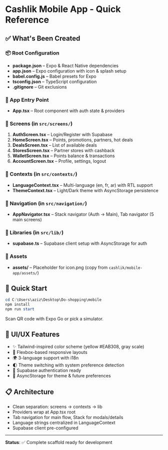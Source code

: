 # Cashlik Mobile App - Quick Reference

## ✅ What's Been Created

### 📦 Root Configuration
- **package.json** – Expo & React Native dependencies
- **app.json** – Expo configuration with icon & splash setup
- **babel.config.js** – Babel presets for Expo
- **tsconfig.json** – TypeScript configuration
- **.gitignore** – Git exclusions

### 📱 App Entry Point
- **App.tsx** – Root component with auth state & providers

### 🎨 Screens (in `src/screens/`)
1. **AuthScreen.tsx** – Login/Register with Supabase
2. **HomeScreen.tsx** – Points, promotions, partners, hot deals
3. **DealsScreen.tsx** – List of available deals
4. **StoresScreen.tsx** – Partner stores with cashback
5. **WalletScreen.tsx** – Points balance & transactions
6. **AccountScreen.tsx** – Profile, settings, logout

### 🔧 Contexts (in `src/contexts/`)
- **LanguageContext.tsx** – Multi-language (en, fr, ar) with RTL support
- **ThemeContext.tsx** – Light/Dark theme with AsyncStorage persistence

### 🧭 Navigation (in `src/navigation/`)
- **AppNavigator.tsx** – Stack navigator (Auth → Main), Tab navigator (5 main screens)

### 📡 Libraries (in `src/lib/`)
- **supabase.ts** – Supabase client setup with AsyncStorage for auth

### 📂 Assets
- **assets/** – Placeholder for icon.png (copy from `cashlik/mobile-app/assets/`)

## 🚀 Quick Start

```powershell
cd C:\Users\aziz\Desktop\Do-shopping\mobile
npm install
npm run start
```

Scan QR code with Expo Go or pick a simulator.

## 🎯 UI/UX Features
- ✨ Tailwind-inspired color scheme (yellow #EAB308, gray scale)
- 📐 Flexbox-based responsive layouts
- 🌍 3-language support with i18n
- 🌓 Theme switching with system preference detection
- 🔐 Supabase authentication ready
- 💾 AsyncStorage for theme & future preferences

## 📋 Architecture
- Clean separation: screens → contexts → lib
- Providers wrap at App.tsx root
- Tab navigation for main flow, Stack for modals/details
- Language strings centralized in LanguageContext
- Supabase client pre-configured

---

**Status**: ✅ Complete scaffold ready for development
